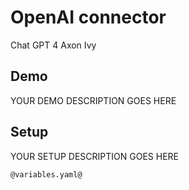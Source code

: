# OpenAI connector

Chat GPT 4 Axon Ivy

## Demo

YOUR DEMO DESCRIPTION GOES HERE

## Setup

YOUR SETUP DESCRIPTION GOES HERE

```
@variables.yaml@
```